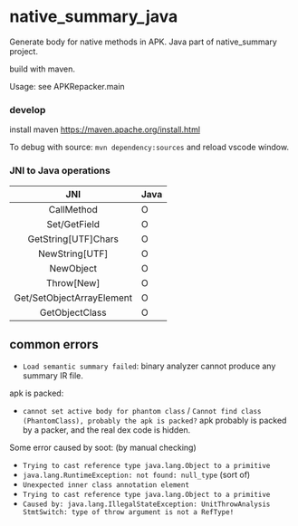 # native_summary_java

Generate body for native methods in APK. Java part of native_summary project.

build with maven.

Usage: see APKRepacker.main

### develop

install maven https://maven.apache.org/install.html

To debug with source: `mvn dependency:sources` and reload vscode window.

### JNI to Java operations

|       JNI        | Java |
|:----------------:|----|
| Call<Ty>Method   |  O  |
| Set/Get<Ty>Field |  O  |
| GetString[UTF]Chars|  O  |
| NewString[UTF]   |  O  |
| NewObject        |  O  |
| Throw[New]       |  O  |
| Get/SetObjectArrayElement  |  O  |
| GetObjectClass       |  O  |


## common errors

- `Load semantic summary failed`: binary analyzer cannot produce any summary IR file.

apk is packed:
- `cannot set active body for phantom class` / `Cannot find class (PhantomClass), probably the apk is packed?` apk probably is packed by a packer, and the real dex code is hidden.

Some error caused by soot: (by manual checking)
- `Trying to cast reference type java.lang.Object to a primitive`
- `java.lang.RuntimeException: not found: null_type` (sort of)
- `Unexpected inner class annotation element`
- `Trying to cast reference type java.lang.Object to a primitive`
- `Caused by: java.lang.IllegalStateException: UnitThrowAnalysis StmtSwitch: type of throw argument is not a RefType!`
